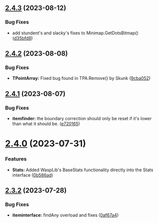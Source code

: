 ## [2.4.3](https://github.com/Torwent/SRL-T/compare/v2.4.2...v2.4.3) (2023-08-12)


### Bug Fixes

* add stundent's and slacky's fixes to Minimap.GetDotsBitmap() ([d35bfd8](https://github.com/Torwent/SRL-T/commit/d35bfd81da941c66b6d9d6e0ed69923784d2f836))



## [2.4.2](https://github.com/Torwent/SRL-T/compare/v2.4.1...v2.4.2) (2023-08-08)


### Bug Fixes

* **TPointArray:** Fixed bug found in TPA.Remove() by Skunk ([9cba052](https://github.com/Torwent/SRL-T/commit/9cba052fa0ec2e5f55408335ba8c036fe676cfea))



## [2.4.1](https://github.com/Torwent/SRL-T/compare/v2.4.0...v2.4.1) (2023-08-07)


### Bug Fixes

* **itemfinder:** the boundary correction should only be reset if it's lower than what it should be. ([e720165](https://github.com/Torwent/SRL-T/commit/e7201656284d9ee9dd7e7a7487af22e6b1504225))



# [2.4.0](https://github.com/Torwent/SRL-T/compare/v2.3.2...v2.4.0) (2023-07-31)


### Features

* **Stats:** Added WaspLib's BaseStats functionality directly into the Stats interface ([0b586ad](https://github.com/Torwent/SRL-T/commit/0b586ad9e8abdd511acf7a50d658810a790a8d57))



## [2.3.2](https://github.com/Torwent/SRL-T/compare/v2.3.1...v2.3.2) (2023-07-28)


### Bug Fixes

* **iteminterface:** findAny overload and fixes ([0af67a4](https://github.com/Torwent/SRL-T/commit/0af67a4a8ff33e160bc972f28ad78f65d3043ef3))



